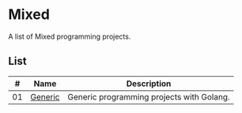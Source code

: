 # Mixed

A list of Mixed programming projects.

## List

|  #  | Name                                  | Description                                                                                   |
| ----| --------------------------------------| ----------------------------------------------------------------------------------------------|
|  01 | [Generic](./generic/README.md)        | Generic programming projects with Golang.                                                     |

